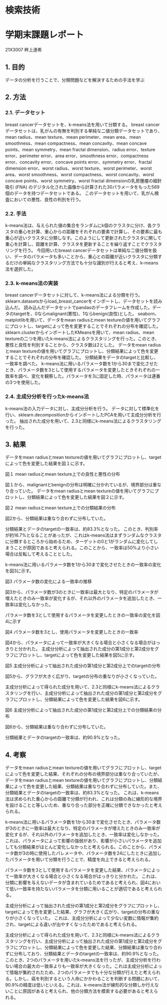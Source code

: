 # 検索技術
# 学期末課題レポート

21X3007
畔上達希
 
## 1. 目的
 データの分析を行うことで、分類問題などを解決するための手法を学ぶ

## 2. 方法
### 2.1. データセット
 breast cancerデータセットを、k-means法を用いて分類する。
 breast cancerデータセットは、乳がんの有無を判別する単純な二値分類データセットであり、mean radius、mean texture、mean perimeter、mean area、mean smoothness、mean compactness、mean concavity、mean concave points、mean symmetry、mean fractal dimension、radius error、texture error、perimeter error、area error、smoothness error、compactness error、concavity error、concave points error、symmetry error、fractal dimension error、worst radius、worst texture、worst perimeter、worst area、worst smoothness、worst compactness、worst concavity、worst concave points、worst symmetry、worst fractal dimensionの乳房腫瘤の細針吸引 (FNA) のデジタル化された画像から計算された30パラメータをもった569個のデータを持つデータセットである。
 このデータセットを用いて、乳がん検査においての悪性、良性の判別を行う。

### 2.2. 手法
 k-means法は、与えられた値の集合をランダムにk個のクラスタに分け、各クラスタの重心を計算、重心からの距離をそれぞれの要素で計算し、その要素に最も重心が近いクラスタに分類しなす。このようにして更新されたクラスタに関して重心を計算し、距離を計算、クラスタを更新することを繰り返すことでクラスタリングを行う。
 今回用いたbreast cancerデータセットは単純な二値分類を扱い、データのパラメータも多いことから、重心との距離が近いクラスタに分類するだけの単純なクラスタリング方法でも十分な識別が行えると考え、k-means法を選択した。

### 2.3. k-means法の実装
 breast cancerデータセットに対して、k-means法による分類を行う。
 sklearn.datasetsからload_breast_cancerをインポートし、データセットを読み込んだ。
 読み込んだデータセットでpandasのデータフレームを作成した。データのtargetを、0ならmalignant(悪性)、1ならbenign(良性)とした。
 seaborn、matplotlibを用いて、データをmean radiusとmean textureの値を用いてグラフにプロットし、targetによって色を変更することでそれぞれの分布を確認した。
 sklearn.clusterからインポートしたKMeansを用いて、mean radius、mean textureの二つを用いたk-means法によるクラスタリングを行った。このとき、悪性と良性を判別することから、クラスタ数は2とした。
 データをmean radiusとmean textureの値を用いてグラフにプロットし、分類結果によって色を変更することでそれぞれの分布を確認した。
 分類結果をデータのtargetと比較し、一致率を調べた。
 k-means法に用いるパラメータ数を1から30まで変化させたとき、パラメータ数を3として使用するパラメータを変更したときそれぞれの一致率を調べ、変化を観察した。パラメータを3に固定した時、パラメータは連番の3つを使用した。
 
### 2.4. 主成分分析を行ったk-means法
 k-means法の入力データに対し、主成分分析を行う。
 データに対して標準化を行い、sklearn.decompositionからインポートしたPCAを用いて主成分分析を行った。
 抽出された成分を用いて、2.3と同様にk-means法によるクラスタリングを行った。
 
## 3. 結果
 データをmean radiusとmean textureの値を用いてグラフにプロットし、targetによって色を変更した結果を図１に示す。

 
図１ mean radiusとmean texture上での良性と悪性の分布

 図１から、malignantとbenignの分布は明確に分かれているが、境界部分は重なり合っていた。
 データをmean radiusとmean textureの値を用いてグラフにプロットし、分類結果によって色を変更した結果を図２に示す。

 
図２ mean radiusとmean texture上での分類結果の分布

 図2から、分類結果は重なり合わずに分布していた。

 分類結果とデータのtargetの一致率は、約83.3%となった。
 このとき、判別率が約16.7%となることがあったが、これはk-means法はまずランダムなクラスタに分類するところから始めるため、ターゲットの0と1がランダムに変化してしまうことが原因であると考えられる。このことから、一致率は50%より小さい場合は反転して考えることとした。

 k-means法に用いるパラメータ数を1から30まで変化させたときの一致率の変化を図3に示す。

 
図3 パラメータ数の変化による一致率の推移
 
 図3から、パラメータ数が3のときに一致率は最大となり、特定のパラメータが増えたときのみ一致率が変化するが、それ以外のパラメータを追加したとき、一致率は変化しなかった。

パラメータ数を3として使用するパラメータを変更したときの一致率の変化を図4に示す

 
図4 パラメータ数を3とし、使用パラメータを変更したときの一致率

 図4から、パラメータによって一致率が大きくなる場合と小さくなる場合がはっきりと分かれた。
 主成分分析によって抽出された成分の第1成分と第2成分をグラフにプロットし、targetによって色を変更した結果を図5に示す。

 
図5 主成分分析によって抽出された成分の第1成分と第2成分上でのtargetの分布

 図5から、グラフが大きく広がり、targetの分布の重なりが小さくなっていた。

 主成分分析によって得られた成分を用いて、2.3と同様にk-means法によるクラスタリングを行い、主成分分析によって抽出された成分の第1成分と第2成分をグラフにプロットし、分類結果によって色を変更した結果を図6に示す。

 
図6 主成分分析によって抽出された成分の第1成分と第2成分上での分類結果の分布

 図6から、分類結果は重なり合わずに分布していた。

分類結果とデータのtargetの一致率は、約90.9%となった。
 
## 4. 考察
 データをmean radiusとmean textureの値を用いてグラフにプロットし、targetによって色を変更した結果、それぞれの分布の境界部分は重なり合っていたが、データをmean radiusとmean textureの値を用いてグラフにプロットし、分類結果によって色を変更した結果、分類結果は重なり合わずに分布していた。また、分類結果とデータのtargetの一致率は、約83.3%となった。
 これは、k-means法は求められた重心からの距離で分類が行われ、これは分類の為に線形的な境界を設けることと等しいため、重なり合った部分を正確に分類できなかったと考えられる。

 k-means法に用いるパラメータ数を1から30まで変化させたとき、パラメータ数が3のときに一致率は最大となり、特定のパラメータが増えたときのみ一致率が変化するが、それ以外のパラメータを追加したとき、一致率は変化しなかった。
 これは、パラメータによって影響の強弱があり、影響が小さいパラメータを追加しても分類結果がほとんど変化しなかったと考えられる。このことから、パラメータ数が3の時に使用したパレメータや、パラメータ数を24にしたときに追加したパラメータを用いて分類を行うことで、精度を向上できると考えられる。

パラメータ数を3として使用するパラメータを変更した結果、パラメータによって一致率が大きくなる場合と小さくなる場合がはっきりと分かれた。
 これは、分類に影響を与えないデータが含まれているためであると考えられ、図4において低い一致率を持たないパラメータを分類に用いることが適切であると考えられる。

 主成分分析によって抽出された成分の第1成分と第2成分をグラフにプロットし、targetによって色を変更した結果、グラフが大きく広がり、targetの分布の重なりが小さくなっていた。
 これは、主成分分析によって少ない変数に情報が集約され、targetによる違いが出やすくなったためであると考えられる。

 主成分分析によって得られた成分を用いて、2.3と同様にk-means法によるクラスタリングを行い、主成分分析によって抽出された成分の第1成分と第2成分をグラフにプロットし、分類結果によって色を変更した結果、分類結果は重なり合わずに分布しており、分類結果とデータのtargetの一致率は、約90.9%となった。
 このとき、2つのパラメータを用いたk-means法を行ったが、主成分分析を行わない場合の最大の一致率よりも一致率が大きくなった。これは主成分分析によって情報が集約されたため、2つのパラメータでも十分な分類が行えたと考えられる。しかし、癌を判別するという人命にかかわることを判断する問題において、90.9%の精度は低いといえる。これは、k-means法が線形的な分類しか行えないことに原因があると考えられ、他の分類方法を模索する必要があると考えられる。

